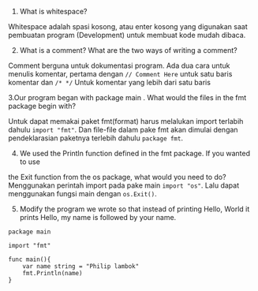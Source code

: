1. What is whitespace?

Whitespace adalah spasi kosong, atau enter kosong yang digunakan saat pembuatan program (Development) untuk membuat kode mudah dibaca.

2. What is a comment? What are the two ways of writing a comment?

Comment berguna untuk dokumentasi program. Ada dua cara untuk menulis komentar, pertama dengan `// Comment Here` untuk satu baris komentar dan `/* */` Untuk komentar yang lebih dari satu baris

3.Our program began with package main . What would the files in the fmt package
begin with?

Untuk dapat memakai paket fmt(format) harus melalukan import terlabih dahulu `import "fmt"`. Dan file-file dalam pake fmt akan dimulai dengan pendeklarasian paketnya terlebih dahulu `package fmt`.

4. We used the Println function defined in the fmt package. If you wanted to use

the Exit function from the os package, what would you need to do?
Menggunakan perintah import pada pake main `import "os"`. Lalu dapat menggunakan fungsi main dengan `os.Exit()`.

5. Modify the program we wrote so that instead of printing Hello, World it prints
Hello, my name is followed by your name.

```
package main

import "fmt"

func main(){
	var name string = "Philip lambok"
	fmt.Println(name)
}
```